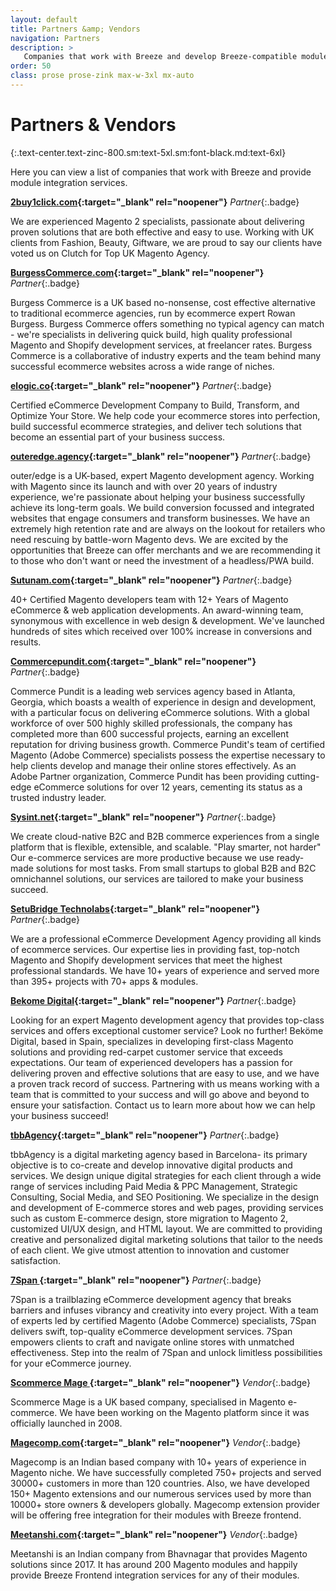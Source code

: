 ```yaml
---
layout: default
title: Partners &amp; Vendors
navigation: Partners
description: >
   Companies that work with Breeze and develop Breeze-compatible modules and themes
order: 50
class: prose prose-zink max-w-3xl mx-auto
---
```


# Partners & Vendors
{:.text-center.text-zinc-800.sm:text-5xl.sm:font-black.md:text-6xl}

Here you can view a list of companies that work with Breeze and provide
module integration services.

**[2buy1click.com](https://www.2buy1click.com/){:target="_blank" rel="noopener"}**
_Partner_{:.badge}

We are experienced Magento 2 specialists, passionate about delivering proven
solutions that are both effective and easy to use. Working with UK clients from
Fashion, Beauty, Giftware, we are proud to say our clients have voted us on
Clutch for Top UK Magento Agency.

**[BurgessCommerce.com](https://burgesscommerce.com/){:target="_blank" rel="noopener"}**
_Partner_{:.badge}

Burgess Commerce is a UK based no-nonsense, cost effective alternative to
traditional ecommerce agencies, run by ecommerce expert Rowan Burgess. Burgess
Commerce offers something no typical agency can match - we're specialists in
delivering quick build, high quality professional Magento and Shopify
development services, at freelancer rates. Burgess Commerce is a
collaborative of industry experts and the team behind many successful
ecommerce websites across a wide range of niches.

**[elogic.co](https://elogic.co/){:target="_blank" rel="noopener"}**
_Partner_{:.badge}

Certified eCommerce Development Company to Build, Transform, and Optimize Your Store. We help code your ecommerce stores into perfection, build successful ecommerce strategies, and deliver tech solutions that become an essential part of your business success.

**[outeredge.agency](https://outeredge.agency/){:target="_blank" rel="noopener"}**
_Partner_{:.badge}

outer/edge is a UK-based, expert Magento development agency. Working with Magento since its launch and with over 20 years of industry experience, we're passionate about helping your business successfully achieve its long-term goals. We build conversion focussed and integrated websites that engage consumers and transform businesses. We have an extremely high retention rate and are always on the lookout for retailers who need rescuing by battle-worn Magento devs. We are excited by the opportunities that Breeze can offer merchants and we are recommending it to those who don't want or need the investment of a headless/PWA build.

**[Sutunam.com](https://sutunam.com/){:target="_blank" rel="noopener"}**
_Partner_{:.badge}

40+ Certified Magento developers team with 12+ Years of Magento eCommerce & web application developments. An award-winning team, synonymous with excellence in web design & development. We've launched hundreds of sites which received over 100% increase in conversions and results.


**[Commercepundit.com](https://www.commercepundit.com/){:target="_blank" rel="noopener"}**
_Partner_{:.badge}

Commerce Pundit is a leading web services agency based in Atlanta, Georgia, which boasts a wealth of experience in design and development, with a particular focus on delivering eCommerce solutions. With a global workforce of over 500 highly skilled professionals, the company has completed more than 600 successful projects, earning an excellent reputation for driving business growth. Commerce Pundit's team of certified Magento (Adobe Commerce) specialists
possess the expertise necessary to help clients develop and manage their online stores effectively. As an Adobe Partner organization, Commerce Pundit has been providing cutting-edge eCommerce solutions for over 12 years, cementing its status as a trusted industry leader.

**[Sysint.net](https://sysint.net/){:target="_blank" rel="noopener"}**
_Partner_{:.badge}

We create cloud-native B2C and B2B commerce experiences from a single platform that is flexible, extensible, and scalable.  "Play smarter, not harder" Our e-commerce services are more productive because we use ready-made solutions for most tasks. From small startups to global B2B and B2C omnichannel solutions, our services are tailored to make your business succeed. 

**[SetuBridge Technolabs](https://www.setubridge.com/){:target="_blank" rel="noopener"}**
_Partner_{:.badge}

We are a professional eCommerce Development Agency providing all kinds of ecommerce services. Our expertise lies in providing fast, top-notch Magento and Shopify development services that meet the highest professional standards. We have  10+ years of experience and served more than 395+ projects with 70+ apps & modules. 

**[Bekome Digital](https://bekome.digital/){:target="_blank" rel="noopener"}**
_Partner_{:.badge}

Looking for an expert Magento development agency that provides top-class services and offers exceptional customer service? Look no further! Beköme Digital, based in Spain, specializes in developing first-class Magento solutions and providing red-carpet customer service that exceeds expectations. Our team of experienced developers has a passion for delivering proven and effective solutions that are easy to use, and we have a proven track record of success. Partnering with us means working with a team that is committed to your success and will go above and beyond to ensure your satisfaction. Contact us to learn more about how we can help your business succeed!

**[tbbAgency](https://tbb.agency){:target="_blank" rel="noopener"}**
_Partner_{:.badge}

tbbAgency is a digital marketing agency based in Barcelona- its primary objective is to co-create and develop innovative digital products and services. We design unique digital strategies for each client through a wide range of services including Paid Media & PPC Management, Strategic Consulting, Social Media, and SEO Positioning. We specialize in the design and development of E-commerce stores and web pages, providing services such as custom E-commerce design, store migration to Magento 2, customized UI/UX design, and HTML layout. We are committed to providing creative and personalized digital marketing solutions that tailor to the needs of each client. We give utmost attention to innovation and customer satisfaction.


**[7Span ](https://7span.com/){:target="_blank" rel="noopener"}**
_Partner_{:.badge}

7Span is a trailblazing eCommerce development agency that breaks barriers and infuses vibrancy and creativity into every project. With a team of experts led by certified Magento (Adobe Commerce) specialists, 7Span delivers swift, top-quality eCommerce development services. 7Span empowers clients to craft and navigate online stores with unmatched effectiveness. Step into the realm of 7Span and unlock limitless possibilities for your eCommerce journey.


**[Scommerce Mage ](https://www.scommerce-mage.com/){:target="_blank" rel="noopener"}**
_Vendor_{:.badge}

Scommerce Mage is a UK based company, specialised in Magento e-commerce. We have
been working on the Magento platform since it was officially launched in 2008.


**[Magecomp.com](https://magecomp.com/){:target="_blank" rel="noopener"}**
_Vendor_{:.badge}

Magecomp is an Indian based company with 10+ years of experience in Magento niche.
We have successfully completed 750+ projects and served 30000+ customers in more
than 120 countries. Also, we have developed 150+ Magento extensions and our
numerous services used by more than 10000+ store owners & developers globally. Magecomp extension provider will be offering free integration for their modules with Breeze frontend.

**[Meetanshi.com](https://meetanshi.com/){:target="_blank" rel="noopener"}**
_Vendor_{:.badge}

Meetanshi is an Indian company from Bhavnagar that provides Magento solutions
since 2017. It has around 200 Magento modules and happily provide Breeze Frontend
integration services for any of their modules.
